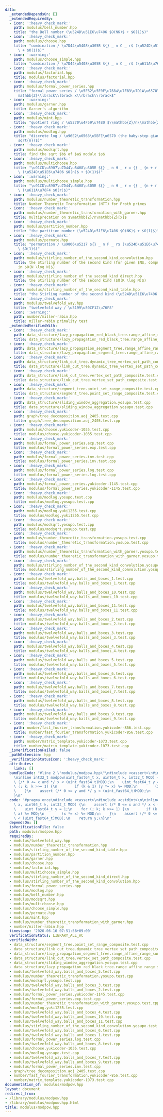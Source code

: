 ```yaml
---
data:
  _extendedDependsOn: []
  _extendedRequiredBy:
  - icon: ':heavy_check_mark:'
    path: modulus/bell_number.hpp
    title: "the Bell number (\u524D\u51E6\u7406 $O(NK)$ + $O(1)$)"
  - icon: ':heavy_check_mark:'
    path: modulus/choose.hpp
    title: "combination / \u7D44\u5408\u305B ${} _ n C _ r$ (\u524D\u51E6\u7406 $O(n)$\
      \ + $O(1)$)"
  - icon: ':warning:'
    path: modulus/choose_simple.hpp
    title: "combination / \u7D44\u5408\u305B ${} _ n C _ r$ (\u611A\u76F4 $O(r)$)"
  - icon: ':heavy_check_mark:'
    path: modulus/factorial.hpp
    title: modulus/factorial.hpp
  - icon: ':heavy_check_mark:'
    path: modulus/formal_power_series.hpp
    title: "formal power series / \u5F62\u5F0F\u7684\u7F83\u7D1A\u6570\u74B0 $\\mathbb{Z}/n\\\
      mathbb{Z}\\lbrack\\lbrack x\\rbrack\\rbrack$"
  - icon: ':warning:'
    path: modulus/garner.hpp
    title: Garner's algorithm
  - icon: ':heavy_check_mark:'
    path: modulus/mint.hpp
    title: "quotient ring / \u5270\u4F59\u74B0 $\\mathbb{Z}/n\\mathbb{Z}$"
  - icon: ':heavy_check_mark:'
    path: modulus/modlog.hpp
    title: "discrete log / \u96E2\u6563\u5BFE\u6570 (the baby-step giant-step, $O(\\\
      sqrt{m})$)"
  - icon: ':heavy_check_mark:'
    path: modulus/modsqrt.hpp
    title: find the sqrt $b$ of $a$ modulo $p$
  - icon: ':heavy_check_mark:'
    path: modulus/multichoose.hpp
    title: "\u91CD\u8907\u7D44\u5408\u305B ${} _ n H _ r = {} _ {n + r - 1} C _ r$\
      \ (\u524D\u51E6\u7406 $O(n)$ + $O(1)$)"
  - icon: ':warning:'
    path: modulus/multichoose_simple.hpp
    title: "\u91CD\u8907\u7D44\u5408\u305B ${} _ n H _ r = {} _ {n + r - 1} C _ r$\
      \ (\u611A\u76F4 $O(r)$)"
  - icon: ':heavy_check_mark:'
    path: modulus/number_theoretic_transformation.hpp
    title: Number Theoretic Transformation (NTT) for Proth primes
  - icon: ':heavy_check_mark:'
    path: modulus/number_theoretic_transformation_with_garner.hpp
    title: multiprecation on $\mathbb{Z}/n\mathbb{Z}[x]$
  - icon: ':heavy_check_mark:'
    path: modulus/partition_number.hpp
    title: "the partition number (\u524D\u51E6\u7406 $O(NK)$ + $O(1)$)"
  - icon: ':heavy_check_mark:'
    path: modulus/permute.hpp
    title: "permutation / \u9806\u5217 ${} _ n P _ r$ (\u524D\u51E6\u7406 $O(n)$ +\
      \ $O(1)$)"
  - icon: ':heavy_check_mark:'
    path: modulus/stirling_number_of_the_second_kind_convolution.hpp
    title: the Stirling number of the second kind (for given $N$, compute $S(N, \ast)$
      in $O(N \log N)$)
  - icon: ':heavy_check_mark:'
    path: modulus/stirling_number_of_the_second_kind_direct.hpp
    title: the Stirling number of the second kind ($O(K \log N)$)
  - icon: ':heavy_check_mark:'
    path: modulus/stirling_number_of_the_second_kind_table.hpp
    title: "the Stirling number of the second kind (\u524D\u51E6\u7406 $O(NK)$ + $O(1)$)"
  - icon: ':heavy_check_mark:'
    path: modulus/twelvefold_way.hpp
    title: "twelvefold way / \u5199\u50CF12\u76F8"
  - icon: ':warning:'
    path: number/miller-rabin.hpp
    title: miller-rabin primality test
  _extendedVerifiedWith:
  - icon: ':heavy_check_mark:'
    path: data_structure/lazy_propagation_red_black_tree.range_affine_range_sum.test.cpp
    title: data_structure/lazy_propagation_red_black_tree.range_affine_range_sum.test.cpp
  - icon: ':heavy_check_mark:'
    path: data_structure/lazy_propagation_segment_tree.range_affine_range_sum.test.cpp
    title: data_structure/lazy_propagation_segment_tree.range_affine_range_sum.test.cpp
  - icon: ':heavy_check_mark:'
    path: data_structure/link_cut_tree.dynamic_tree_vertex_set_path_composite.test.cpp
    title: data_structure/link_cut_tree.dynamic_tree_vertex_set_path_composite.test.cpp
  - icon: ':heavy_check_mark:'
    path: data_structure/link_cut_tree.vertex_set_path_composite.test.cpp
    title: data_structure/link_cut_tree.vertex_set_path_composite.test.cpp
  - icon: ':heavy_check_mark:'
    path: data_structure/segment_tree.point_set_range_composite.test.cpp
    title: data_structure/segment_tree.point_set_range_composite.test.cpp
  - icon: ':heavy_check_mark:'
    path: data_structure/sliding_window_aggregation.yosupo.test.cpp
    title: data_structure/sliding_window_aggregation.yosupo.test.cpp
  - icon: ':heavy_check_mark:'
    path: graph/tree_decomposition.aoj_2405.test.cpp
    title: graph/tree_decomposition.aoj_2405.test.cpp
  - icon: ':heavy_check_mark:'
    path: modulus/choose.yukicoder-1035.test.cpp
    title: modulus/choose.yukicoder-1035.test.cpp
  - icon: ':heavy_check_mark:'
    path: modulus/formal_power_series.exp.test.cpp
    title: modulus/formal_power_series.exp.test.cpp
  - icon: ':heavy_check_mark:'
    path: modulus/formal_power_series.inv.test.cpp
    title: modulus/formal_power_series.inv.test.cpp
  - icon: ':heavy_check_mark:'
    path: modulus/formal_power_series.log.test.cpp
    title: modulus/formal_power_series.log.test.cpp
  - icon: ':heavy_check_mark:'
    path: modulus/formal_power_series.yukicoder-1145.test.cpp
    title: modulus/formal_power_series.yukicoder-1145.test.cpp
  - icon: ':heavy_check_mark:'
    path: modulus/modlog.yosupo.test.cpp
    title: modulus/modlog.yosupo.test.cpp
  - icon: ':heavy_check_mark:'
    path: modulus/modlog.yuki1255.test.cpp
    title: modulus/modlog.yuki1255.test.cpp
  - icon: ':heavy_check_mark:'
    path: modulus/modsqrt.yosupo.test.cpp
    title: modulus/modsqrt.yosupo.test.cpp
  - icon: ':heavy_check_mark:'
    path: modulus/number_theoretic_transformation.yosupo.test.cpp
    title: modulus/number_theoretic_transformation.yosupo.test.cpp
  - icon: ':heavy_check_mark:'
    path: modulus/number_theoretic_transformation_with_garner.yosupo.test.cpp
    title: modulus/number_theoretic_transformation_with_garner.yosupo.test.cpp
  - icon: ':heavy_check_mark:'
    path: modulus/stirling_number_of_the_second_kind_convolution.yosupo.test.cpp
    title: modulus/stirling_number_of_the_second_kind_convolution.yosupo.test.cpp
  - icon: ':heavy_check_mark:'
    path: modulus/twelvefold_way.balls_and_boxes_1.test.cpp
    title: modulus/twelvefold_way.balls_and_boxes_1.test.cpp
  - icon: ':heavy_check_mark:'
    path: modulus/twelvefold_way.balls_and_boxes_10.test.cpp
    title: modulus/twelvefold_way.balls_and_boxes_10.test.cpp
  - icon: ':heavy_check_mark:'
    path: modulus/twelvefold_way.balls_and_boxes_11.test.cpp
    title: modulus/twelvefold_way.balls_and_boxes_11.test.cpp
  - icon: ':heavy_check_mark:'
    path: modulus/twelvefold_way.balls_and_boxes_2.test.cpp
    title: modulus/twelvefold_way.balls_and_boxes_2.test.cpp
  - icon: ':heavy_check_mark:'
    path: modulus/twelvefold_way.balls_and_boxes_3.test.cpp
    title: modulus/twelvefold_way.balls_and_boxes_3.test.cpp
  - icon: ':heavy_check_mark:'
    path: modulus/twelvefold_way.balls_and_boxes_4.test.cpp
    title: modulus/twelvefold_way.balls_and_boxes_4.test.cpp
  - icon: ':heavy_check_mark:'
    path: modulus/twelvefold_way.balls_and_boxes_5.test.cpp
    title: modulus/twelvefold_way.balls_and_boxes_5.test.cpp
  - icon: ':heavy_check_mark:'
    path: modulus/twelvefold_way.balls_and_boxes_6.test.cpp
    title: modulus/twelvefold_way.balls_and_boxes_6.test.cpp
  - icon: ':heavy_check_mark:'
    path: modulus/twelvefold_way.balls_and_boxes_7.test.cpp
    title: modulus/twelvefold_way.balls_and_boxes_7.test.cpp
  - icon: ':heavy_check_mark:'
    path: modulus/twelvefold_way.balls_and_boxes_8.test.cpp
    title: modulus/twelvefold_way.balls_and_boxes_8.test.cpp
  - icon: ':heavy_check_mark:'
    path: modulus/twelvefold_way.balls_and_boxes_9.test.cpp
    title: modulus/twelvefold_way.balls_and_boxes_9.test.cpp
  - icon: ':heavy_check_mark:'
    path: number/fast_fourier_transformation.yukicoder-856.test.cpp
    title: number/fast_fourier_transformation.yukicoder-856.test.cpp
  - icon: ':heavy_check_mark:'
    path: number/matrix_template.yukicoder-1073.test.cpp
    title: number/matrix_template.yukicoder-1073.test.cpp
  _isVerificationFailed: false
  _pathExtension: hpp
  _verificationStatusIcon: ':heavy_check_mark:'
  attributes:
    links: []
  bundledCode: "#line 2 \"modulus/modpow.hpp\"\n#include <cassert>\n#include <cstdint>\n\
    \ninline int32_t modpow(uint_fast64_t x, uint64_t k, int32_t MOD) {\n    assert\
    \ (/* 0 <= x and */ x < (uint_fast64_t)MOD);\n    uint_fast64_t y = 1;\n    for\
    \ (; k; k >>= 1) {\n        if (k & 1) (y *= x) %= MOD;\n        (x *= x) %= MOD;\n\
    \    }\n    assert (/* 0 <= y and */ y < (uint_fast64_t)MOD);\n    return y;\n\
    }\n"
  code: "#pragma once\n#include <cassert>\n#include <cstdint>\n\ninline int32_t modpow(uint_fast64_t\
    \ x, uint64_t k, int32_t MOD) {\n    assert (/* 0 <= x and */ x < (uint_fast64_t)MOD);\n\
    \    uint_fast64_t y = 1;\n    for (; k; k >>= 1) {\n        if (k & 1) (y *=\
    \ x) %= MOD;\n        (x *= x) %= MOD;\n    }\n    assert (/* 0 <= y and */ y\
    \ < (uint_fast64_t)MOD);\n    return y;\n}\n"
  dependsOn: []
  isVerificationFile: false
  path: modulus/modpow.hpp
  requiredBy:
  - modulus/twelvefold_way.hpp
  - modulus/number_theoretic_transformation.hpp
  - modulus/stirling_number_of_the_second_kind_table.hpp
  - modulus/partition_number.hpp
  - modulus/garner.hpp
  - modulus/choose.hpp
  - modulus/factorial.hpp
  - modulus/multichoose_simple.hpp
  - modulus/stirling_number_of_the_second_kind_direct.hpp
  - modulus/stirling_number_of_the_second_kind_convolution.hpp
  - modulus/formal_power_series.hpp
  - modulus/modlog.hpp
  - modulus/bell_number.hpp
  - modulus/modsqrt.hpp
  - modulus/multichoose.hpp
  - modulus/choose_simple.hpp
  - modulus/permute.hpp
  - modulus/mint.hpp
  - modulus/number_theoretic_transformation_with_garner.hpp
  - number/miller-rabin.hpp
  timestamp: '2020-06-16 07:51:56+09:00'
  verificationStatus: LIBRARY_ALL_AC
  verifiedWith:
  - data_structure/segment_tree.point_set_range_composite.test.cpp
  - data_structure/link_cut_tree.dynamic_tree_vertex_set_path_composite.test.cpp
  - data_structure/lazy_propagation_segment_tree.range_affine_range_sum.test.cpp
  - data_structure/link_cut_tree.vertex_set_path_composite.test.cpp
  - data_structure/sliding_window_aggregation.yosupo.test.cpp
  - data_structure/lazy_propagation_red_black_tree.range_affine_range_sum.test.cpp
  - modulus/twelvefold_way.balls_and_boxes_5.test.cpp
  - modulus/number_theoretic_transformation.yosupo.test.cpp
  - modulus/modsqrt.yosupo.test.cpp
  - modulus/twelvefold_way.balls_and_boxes_3.test.cpp
  - modulus/twelvefold_way.balls_and_boxes_2.test.cpp
  - modulus/formal_power_series.yukicoder-1145.test.cpp
  - modulus/formal_power_series.exp.test.cpp
  - modulus/number_theoretic_transformation_with_garner.yosupo.test.cpp
  - modulus/modlog.yuki1255.test.cpp
  - modulus/twelvefold_way.balls_and_boxes_4.test.cpp
  - modulus/twelvefold_way.balls_and_boxes_10.test.cpp
  - modulus/twelvefold_way.balls_and_boxes_11.test.cpp
  - modulus/stirling_number_of_the_second_kind_convolution.yosupo.test.cpp
  - modulus/twelvefold_way.balls_and_boxes_6.test.cpp
  - modulus/twelvefold_way.balls_and_boxes_1.test.cpp
  - modulus/formal_power_series.log.test.cpp
  - modulus/twelvefold_way.balls_and_boxes_8.test.cpp
  - modulus/choose.yukicoder-1035.test.cpp
  - modulus/modlog.yosupo.test.cpp
  - modulus/twelvefold_way.balls_and_boxes_7.test.cpp
  - modulus/twelvefold_way.balls_and_boxes_9.test.cpp
  - modulus/formal_power_series.inv.test.cpp
  - graph/tree_decomposition.aoj_2405.test.cpp
  - number/fast_fourier_transformation.yukicoder-856.test.cpp
  - number/matrix_template.yukicoder-1073.test.cpp
documentation_of: modulus/modpow.hpp
layout: document
redirect_from:
- /library/modulus/modpow.hpp
- /library/modulus/modpow.hpp.html
title: modulus/modpow.hpp
---
```

